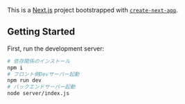 This is a [Next.js](https://nextjs.org/) project bootstrapped with [`create-next-app`](https://github.com/vercel/next.js/tree/canary/packages/create-next-app).

## Getting Started

First, run the development server:

```bash
# 依存関係のインストール
npm i
# フロント側Devサーバー起動
npm run dev
# バックエンドサーバー起動
node server/index.js
```
